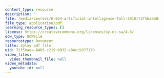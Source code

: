 ```yaml
---
content_type: resource
description: ''
file: /media/courses/6-034-artificial-intelligence-fall-2010/72f5baea84b5c219b932e04ccb377179_PwhiWxHK8o.pdf
file_type: application/pdf
learning_resource_types: []
license: https://creativecommons.org/licenses/by-nc-sa/4.0/
ocw_type: OCWFile
resourcetype: Document
title: 3play pdf file
uid: 72f5baea-84b5-c219-b932-e04ccb377179
video_files:
  video_thumbnail_file: null
video_metadata:
  youtube_id: null
---
```

